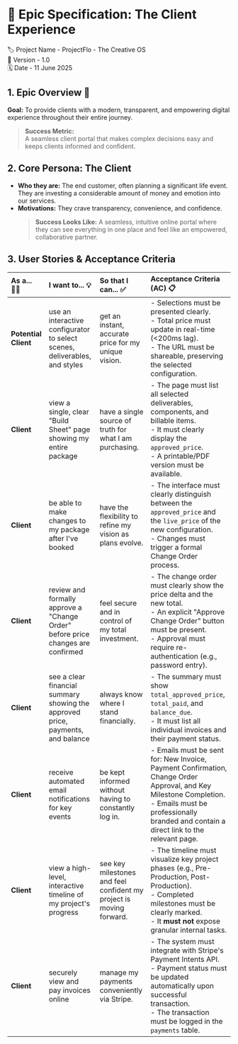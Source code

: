 # 👥 Epic Specification: The Client Experience

<!-- ⎯⎯⎯⎯⎯⎯⎯⎯⎯⎯⎯⎯⎯⎯⎯⎯ PROJECT METADATA ⎯⎯⎯⎯⎯⎯⎯⎯⎯⎯⎯⎯⎯⎯⎯⎯ -->

🏷️ Project Name - ProjectFlo - The Creative OS  
🔢 Version - 1.0  
🗓️ Date - 11 June 2025

<!-- ⎯⎯⎯⎯⎯⎯⎯⎯⎯⎯⎯⎯⎯⎯⎯⎯ EPIC OVERVIEW ⎯⎯⎯⎯⎯⎯⎯⎯⎯⎯⎯⎯⎯⎯⎯⎯ -->

## 1. Epic Overview 🎯

**Goal:** To provide clients with a modern, transparent, and empowering digital experience throughout their entire journey.

> **Success Metric:**  
> A seamless client portal that makes complex decisions easy and keeps clients informed and confident.

<!-- ⎯⎯⎯⎯⎯⎯⎯⎯⎯⎯⎯⎯⎯⎯⎯⎯ CORE PERSONA ⎯⎯⎯⎯⎯⎯⎯⎯⎯⎯⎯⎯⎯⎯⎯⎯ -->

## 2. Core Persona: The Client

- **Who they are:** The end customer, often planning a significant life event. They are investing a considerable amount of money and emotion into our services.
- **Motivations:** They crave transparency, convenience, and confidence.
  > **Success Looks Like:** A seamless, intuitive online portal where they can see everything in one place and feel like an empowered, collaborative partner.

<!-- ⎯⎯⎯⎯⎯⎯⎯⎯⎯⎯⎯⎯⎯⎯⎯⎯ USER STORIES & ACCEPTANCE CRITERIA ⎯⎯⎯⎯⎯⎯⎯⎯⎯⎯⎯⎯⎯⎯⎯⎯ -->

## 3. User Stories & Acceptance Criteria

| As a... 🙋‍♀️           | I want to... 💡                                                                 | So that I can... ✅                                                 | Acceptance Criteria (AC) 📋                                                                                                                                                                                   |
| :------------------- | :------------------------------------------------------------------------------ | :------------------------------------------------------------------ | :------------------------------------------------------------------------------------------------------------------------------------------------------------------------------------------------------------ |
| **Potential Client** | use an interactive configurator to select scenes, deliverables, and styles      | get an instant, accurate price for my unique vision.                | - Selections must be presented clearly.<br>- Total price must update in real-time (<200ms lag).<br>- The URL must be shareable, preserving the selected configuration.                                        |
| **Client**           | view a single, clear "Build Sheet" page showing my entire package               | have a single source of truth for what I am purchasing.             | - The page must list all selected deliverables, components, and billable items.<br>- It must clearly display the `approved_price`.<br>- A printable/PDF version must be available.                            |
| **Client**           | be able to make changes to my package after I've booked                         | have the flexibility to refine my vision as plans evolve.           | - The interface must clearly distinguish between the `approved_price` and the `live_price` of the new configuration.<br>- Changes must trigger a formal Change Order process.                                 |
| **Client**           | review and formally approve a "Change Order" before price changes are confirmed | feel secure and in control of my total investment.                  | - The change order must clearly show the price delta and the new total.<br>- An explicit "Approve Change Order" button must be present.<br>- Approval must require re-authentication (e.g., password entry).  |
| **Client**           | see a clear financial summary showing the approved price, payments, and balance | always know where I stand financially.                              | - The summary must show `total_approved_price`, `total_paid`, and `balance_due`.<br>- It must list all individual invoices and their payment status.                                                          |
| **Client**           | receive automated email notifications for key events                            | be kept informed without having to constantly log in.               | - Emails must be sent for: New Invoice, Payment Confirmation, Change Order Approval, and Key Milestone Completion.<br>- Emails must be professionally branded and contain a direct link to the relevant page. |
| **Client**           | view a high-level, interactive timeline of my project's progress                | see key milestones and feel confident my project is moving forward. | - The timeline must visualize key project phases (e.g., Pre-Production, Post-Production).<br>- Completed milestones must be clearly marked.<br>- It **must not** expose granular internal tasks.              |
| **Client**           | securely view and pay invoices online                                           | manage my payments conveniently via Stripe.                         | - The system must integrate with Stripe's Payment Intents API.<br>- Payment status must be updated automatically upon successful transaction.<br>- The transaction must be logged in the `payments` table.    |
